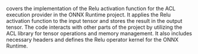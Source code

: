 covers the implementation of the Relu activation function for the ACL execution provider in the ONNX Runtime project. It applies the Relu activation function to the input tensor and stores the result in the output tensor. The code interacts with other parts of the project by utilizing the ACL library for tensor operations and memory management. It also includes necessary headers and defines the Relu operator kernel for the ONNX Runtime.